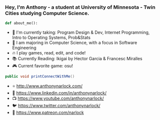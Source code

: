 ### Hey, I'm Anthony - a student at University of Minnesota - Twin Cities studying Computer Science.

```python
def about_me():
```
- 📓 I'm currently taking: Program Design & Dev, Internet Programming, Intro to Operating Systems, Prob&Stats
- 🏫 I am majoring in Computer Science, with a focus in Software Engineering
- 🔥 I play games, read, edit, and code!
- 📚 Currently Reading: Ikigai by Hector Garcia & Francesc Miralles
- 🎮 Current favorite game: osu!

```java
public void printConnectWithMe()
```
- ⭐️ http://www.anthonynarlock.com/
- 📲 https://www.linkedin.com/in/anthonynarlock/
- 📺 https://www.youtube.com/anthonynarlock/
- 🐦 https://www.twitter.com/anthonynarlock/
- 🚀 https://www.patreon.com/narlock
